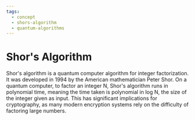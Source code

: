 ```yaml
---
tags:
  - concept
  - shors-algorithm
  - quantum-algorithms
---
```

# Shor's Algorithm

Shor's algorithm is a quantum computer algorithm for integer factorization. It was developed in 1994 by the American mathematician Peter Shor. On a quantum computer, to factor an integer N, Shor's algorithm runs in polynomial time, meaning the time taken is polynomial in log N, the size of the integer given as input. This has significant implications for cryptography, as many modern encryption systems rely on the difficulty of factoring large numbers.

